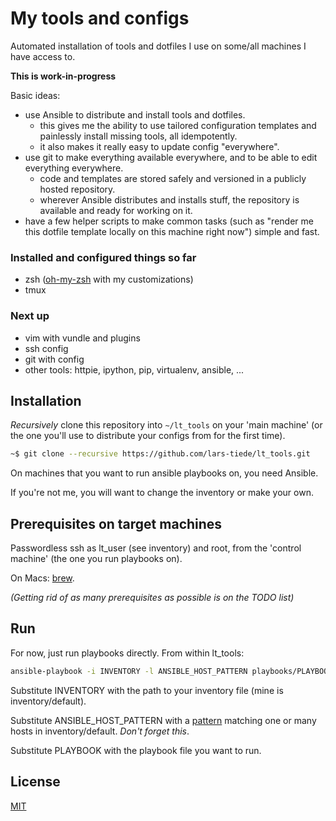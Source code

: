 # My tools and configs

Automated installation of tools and dotfiles I use on some/all machines I have access to.

**This is work-in-progress**

Basic ideas:
- use Ansible to distribute and install tools and dotfiles.
  - this gives me the ability to use tailored configuration templates and painlessly install missing tools, all idempotently.
  - it also makes it really easy to update config "everywhere".
- use git to make everything available everywhere, and to be able to edit everything everywhere.
  - code and templates are stored safely and versioned in a publicly hosted repository.
  - wherever Ansible distributes and installs stuff, the repository is available and ready for working on it.
- have a few helper scripts to make common tasks (such as "render me this dotfile template locally on this machine right now") simple and fast.

### Installed and configured things so far

- zsh ([oh-my-zsh](http://ohmyz.sh/) with my customizations)
- tmux

### Next up

- vim with vundle and plugins
- ssh config
- git with config
- other tools: httpie, ipython, pip, virtualenv, ansible, ...


## Installation

*Recursively* clone this repository into `~/lt_tools` on your 'main machine' (or the one you'll use to distribute your configs from for the first time).

```sh
~$ git clone --recursive https://github.com/lars-tiede/lt_tools.git
```

On machines that you want to run ansible playbooks on, you need Ansible.

If you're not me, you will want to change the inventory or make your own.


## Prerequisites on target machines

Passwordless ssh as lt\_user (see inventory) and root, from the 'control machine' (the one you run playbooks on).

On Macs: [brew](http://brew.sh/).

*(Getting rid of as many prerequisites as possible is on the TODO list)*


## Run

For now, just run playbooks directly. From within lt\_tools:

```bash
ansible-playbook -i INVENTORY -l ANSIBLE_HOST_PATTERN playbooks/PLAYBOOK
```

Substitute INVENTORY with the path to your inventory file (mine is inventory/default).

Substitute ANSIBLE\_HOST\_PATTERN with a [pattern](http://docs.ansible.com/intro_patterns.html) matching one or many hosts in inventory/default. *Don't forget this*.

Substitute PLAYBOOK with the playbook file you want to run.


## License

[MIT](LICENSE.txt)
